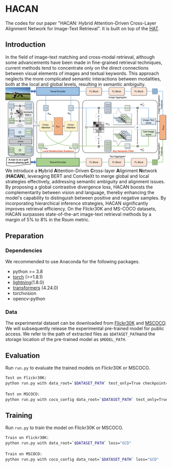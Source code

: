 # HACAN
The codes for our paper "HACAN: Hybrid Attention-Driven Cross-Layer Alignment Network for Image-Text Retrieval". It is built on top of the [HAT](https://github.com/LuminosityX/HAT?tab=readme-ov-file).

## Introduction
In the field of image-text matching and cross-modal retrieval, although some advancements have been made in fine-grained retrieval techniques, current methods tend to concentrate only on the direct connections between visual elements of images and textual keywords. This approach neglects the more complicated semantic interactions between modalities, both at the local and global levels, resulting in semantic ambiguity. 
![HACAN](overview.png)
We introduce a **H**ybrid **A**ttention-Driven **C**ross-layer **A**lignment **N**etwork (**HACAN**), leveraging BERT and ConvNeXt to merge global and local strategies effectively, addressing semantic ambiguity and alignment issues. By proposing a global contrastive divergence loss, HACAN boosts the complementarity between vision and language, thereby enhancing the model's capability to distinguish between positive and negative samples. By incorporating hierarchical inference strategies, HACAN significantly improves retrieval efficiency. On the Flickr30K and MS-COCO datasets, HACAN surpasses state-of-the-art image-text retrieval methods by a margin of 5% to 8% in the Rsum metric.

## Preparation
### Dependencies
We recommended to use Anaconda for the following packages.
- python >= 3.8
- [torch](http://pytorch.org/) (>=1.8.1)
- [lightning](https://lightning.ai/)(1.8.0)
- [transformers](https://huggingface.co/docs/transformers) (4.24.0)
- torchvision
- opencv-python

### Data
The experimental dataset can be downloaded from [Flickr30K](http://shannon.cs.illinois.edu/DenotationGraph/) and [MSCOCO](http://mscoco.org/). We will subsequently release the experimental pre-trained model for public access. We refer to the path of extracted files as `$DATASET_PATH`and the storage location of the pre-trained model as `$MODEL_PATH`.

## Evaluation
Run `run.py` to evaluate the trained models on Flickr30K or MSCOCO.
```bash
Test on Flickr30K:
python run.py with data_root=`$DATASET_PATH` test_only=True checkpoint=`$MODEL_PATH`

Test on MSCOCO:
python run.py with coco_config data_root=`$DATASET_PATH` test_only=True checkpoint=`$MODEL_PATH`
```

## Training
Run `run.py` to train the model on Flickr30K or MSCOCO.
```bash
Train on Flickr30K:
python run.py with data_root=`$DATASET_PATH` loss="GCD" 

Train on MSCOCO:
python run.py with coco_config data_root=`$DATASET_PATH` loss="GCD"
```

